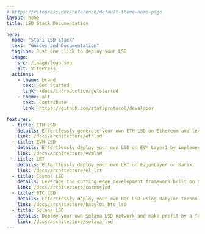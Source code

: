 ```yaml
---
# https://vitepress.dev/reference/default-theme-home-page
layout: home
title: LSD Stack Documentation

hero:
  name: "StaFi LSD Stack"
  text: "Guides and Documentation"
  tagline: Just one click to deploy your LSD
  image:
    src: /image/logo.svg
    alt: VitePress
  actions:
    - theme: brand
      text: Get Started
      link: /docs/introduction/getstarted
    - theme: alt
      text: Contribute
      link: https://github.com/stafiprotocol/developer

features:
  - title: ETH LSD
    details: Effortlessly generate your own ETH LSD on Ethereum and leverage integration with various third-party protocols to operate your staking pool for growth.
    link: /docs/architecture/ethlsd
  - title: EVM LSD
    details: Effortlessly deploy your own LSD on EVM Layer1 by implementing the staking contract interface on a foundational development toolkit. Already supported on BSC, Polygon, and more, with no development required.
    link: /docs/architecture/evmlsd
  - title: LRT
    details: Effortlessly deploy your own LRT on EigenLayer or Karak.
    link: /docs/architecture/el_lrt
  - title: Cosmos LSD  
    details: Leverage the cutting-edge development framework built on CosmWasm to effortlessly configure and integrate your own LSD project within the Cosmos ecosystem, requiring just a few simple steps for deployment.
    link: /docs/architecture/cosmoslsd
  - title: BTC LSD
    details: Effortlessly deploy your own BTC LSD using Babylon technology. For the first time, bitcoin holders can earn yields from their idle bitcoins in a secure way no third-party trust, no bitcoin bridging to any other chain.
    link: /docs/architecture/babylon_btc_lsd
  - title: Solana LSD
    details: Deploy your own Solana LSD network and make profit by a few clicking
    link: /docs/architecture/solana_lsd
---
```


